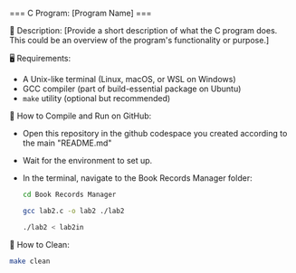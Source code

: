 === C Program: [Program Name] ===

📌 Description:
[Provide a short description of what the C program does. This could be an overview of the program's functionality or purpose.]

🖥️ Requirements:
- A Unix-like terminal (Linux, macOS, or WSL on Windows)
- GCC compiler (part of build-essential package on Ubuntu)
- `make` utility (optional but recommended)

🔧 How to Compile and Run on GitHub:
- Open this repository in the github codespace you created according to the main "README.md"
- Wait for the environment to set up.
- In the terminal, navigate to the Book Records Manager folder:

   ```bash
   cd Book Records Manager
   ```
  
   ```bash
   gcc lab2.c -o lab2 ./lab2
   ```
  
   ```bash
   ./lab2 < lab2in
   ```

 🧹 How to Clean:
 
   ```bash
   make clean
   ```
